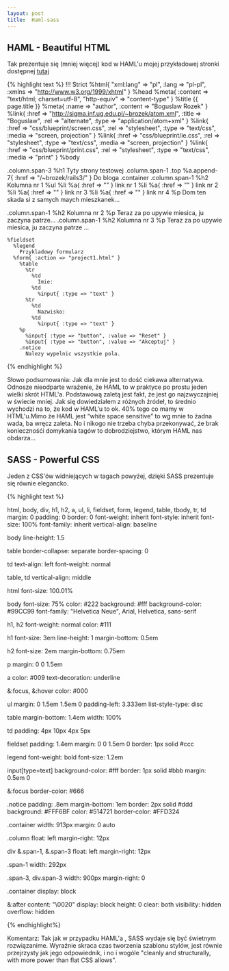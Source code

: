 ```yaml
---
layout: post
title:  Haml-sass
---
```

##  HAML - Beautiful HTML
Tak prezentuje się (mniej więcej) kod w HAML'u  mojej przykładowej stronki dostępnej 
<a href="/~brozek/rails3/project1.html">tutaj</a>

{% highlight text %}
!!! Strict
%html{ "xml:lang" => "pl", :lang => "pl-pl",  :xmlns => "http://www.w3.org/1999/xhtml" }
  %head
    %meta{ :content => "text/html; charset=utf-8", "http-equiv" => "content-type" }
    %title
      {{ page.title }}
    %meta{ :name => "author", :content => "Boguslaw Rozek" }
    %link{ :href => "http://sigma.inf.ug.edu.pl/~brozek/atom.xml", :title => "Boguslaw", :rel => "alternate", :type => "application/atom+xml" }
    %link{ :href => "css/blueprint/screen.css", :rel => "stylesheet", :type => "text/css", :media => "screen, projection" }
    %link{ :href => "css/blueprint/ie.css", :rel => "stylesheet", :type => "text/css", :media => "screen, projection" }
    %link{ :href => "css/blueprint/print.css", :rel => "stylesheet", :type => "text/css", :media => "print" }
  %body
    

.column.span-3
  %h1
    Tyty strony testowej
.column.span-1
  .top
    %a.append-7{ :href => "/~brozek/rails3/" }
      Do bloga
.container
  .column.span-1
    %h2
      Kolumna nr 1
    %ul
      %li
        %a{ :href => "" }
          link nr 1
      %li
        %a{ :href => "" }
          link nr 2
      %li
        %a{ :href => "" }
          link nr 3
      %li
        %a{ :href => "" }
          link nr 4
    %p
      Dom ten skada si z samych maych mieszkanek...
      
  .column.span-1
    %h2
      Kolumna nr 2
    %p
      Teraz za po upywie miesica, ju zaczyna patrze...
  .column.span-1
    %h2
      Kolumna nr 3
    %p
      Teraz za po upywie miesica, ju zaczyna patrze ...
 
    %fieldset
      %legend
        Przykladowy formularz
      %form{ :action => "project1.html" }
        %table
          %tr
            %td
              Imie:
            %td
              %input{ :type => "text" }
          %tr
            %td
              Nazwisko:
            %td
              %input{ :type => "text" }
        %p
          %input{ :type => "button", :value => "Reset" }
          %input{ :type => "button", :value => "Akceptuj" }
        .notice
          Nalezy wypelnic wszystkie pola.

{% endhighlight %}

Słowo podsumowania: 
Jak dla mnie jest to dość ciekawa alternatywa. Odnosze nieodparte wrażenie, że HAML to w praktyce po
prostu jeden wielki skrót HTML'a. Podstawową zaletą jest fakt, że jest go najzwyczajniej
w świecie mniej. Jak się dowiedziałem z różnych źródeł, to średnio wychodzi na to, że 
kod w HAML'u to ok. 40% tego co mamy w HTML'u.Mimo że HAML jest “white space sensitive” to
wg mnie to żadna wada, ba wręcz zaleta. No i nikogo nie trzeba chyba przekonywać, że brak 
koniecznośći domykania tagów to dobrodziejstwo, którym HAML nas obdarza...


## SASS - Powerful CSS
Jeden z CSS'ów widniejących w tagach powyżej, dzięki SASS prezentuje się równie elegancko.

{% highlight text %}

html, body, div, h1, h2, a, ul, li, fieldset, form, legend, table, tbody, tr, td
  margin: 0
  padding: 0
  border: 0
  font-weight: inherit
  font-style: inherit
  font-size: 100%
  font-family: inherit
  vertical-align: baseline

body
  line-height: 1.5

table
  border-collapse: separate
  border-spacing: 0

td
  text-align: left
  font-weight: normal

table, td
  vertical-align: middle

html
  font-size: 100.01%

body
  font-size: 75%
  color: #222
  background: #fff
  background-color: #99CC99
  font-family: "Helvetica Neue", Arial, Helvetica, sans-serif

h1, h2
  font-weight: normal
  color: #111

h1
  font-size: 3em
  line-height: 1
  margin-bottom: 0.5em

h2
  font-size: 2em
  margin-bottom: 0.75em

p
  margin: 0 0 1.5em

a
  color: #009
  text-decoration: underline

  &:focus, &:hover
    color: #000

ul
  margin: 0 1.5em 1.5em 0
  padding-left: 3.333em
  list-style-type: disc

table
  margin-bottom: 1.4em
  width: 100%

td
  padding: 4px 10px 4px 5px

fieldset
  padding: 1.4em
  margin: 0 0 1.5em 0
  border: 1px solid #ccc

legend
  font-weight: bold
  font-size: 1.2em

input[type=text]
  background-color: #fff
  border: 1px solid #bbb
  margin: 0.5em 0

  &:focus
    border-color: #666

.notice
  padding: .8em
  margin-bottom: 1em
  border: 2px solid #ddd
  background: #FFF6BF
  color: #514721
  border-color: #FFD324

.container
  width: 913px
  margin: 0 auto

.column
  float: left
  margin-right: 12px

div
  &.span-1, &.span-3
    float: left
    margin-right: 12px

.span-1
  width: 292px

.span-3, div.span-3
  width: 900px
  margin-right: 0


.container
  display: block

  &:after
    content: "\0020"
    display: block
    height: 0
    clear: both
    visibility: hidden
    overflow: hidden

{% endhighlight%}

Komentarz: Tak jak w przypadku HAML'a , SASS wydaje się być świetnym rozwiązanime. Wyraźnie skraca
czas tworzenia szablonu stylów, jest równie przejrzysty jak jego odpowiednik, i no i wogóle 
"cleanly and structurally, with more power than flat CSS allows".



